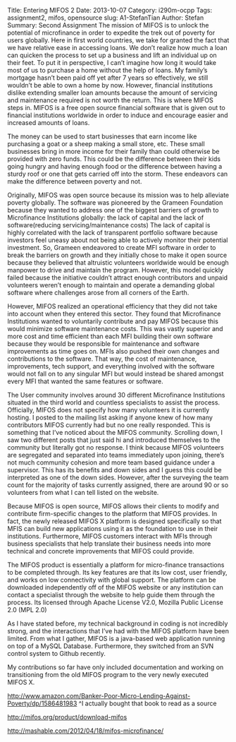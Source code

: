 Title: Entering MIFOS 2
Date: 2013-10-07 
Category: i290m-ocpp
Tags: assignment2, mifos, opensource
slug: A1-StefanTian
Author: Stefan
Summary: Second Assignment
The mission of MIFOS is to unlock the potential of microfinance in order to expedite the trek out of poverty for users globally. Here in first world countries, we take for granted the fact that we have relative ease in accessing loans. We don’t realize how much a loan can quicken the process to set up a business and lift an individual up on their feet. To put it in perspective, I can’t imagine how long it would take most of us to purchase a home without the help of loans. My family’s mortgage hasn’t been paid off yet after 7 years so effectively, we still wouldn’t be able to own a home by now. 
However, financial institutions dislike extending smaller loan amounts because the amount of servicing and maintenance required is not worth the return. This is where MIFOS steps in. MIFOS is a free open source financial software that is given out to financial institutions worldwide in order to induce and encourage easier and increased amounts of loans. 

The money can be used to start businesses that earn income like purchasing a goat or a sheep making a small store, etc. These small businesses bring in more income for their family than could otherwise be provided with zero funds. This could be the difference between their kids going hungry and having enough food or the difference between having a sturdy roof or one that gets carried off into the storm. These endeavors can make the difference between poverty and not. 


Originally, MIFOS was open source because its mission was to help alleviate poverty globally. The software was pioneered by the Grameen Foundation because they wanted to address one of the biggest barriers of growth to Microfinance Institutions globally: the lack of capital and the lack of software(reducing servicing/maintenance costs)  The lack of capital is highly correlated with the lack of transparent portfolio software because investors feel uneasy about not being able to actively monitor their potential investment. So, Grameen endeavored to create MFI software in order to break the barriers on growth and they initially chose to make it open source because they believed that altruistic volunteers worldwide would be enough manpower to drive and maintain the program. However, this model quickly failed because the initiative couldn’t attract enough contributors and unpaid volunteers weren’t enough to maintain and operate a demanding global software where challenges arose from all corners of the Earth.   

However, MIFOS realized an operational efficiency that they did not take into account when they entered this sector. They found that Microfinance Institutions wanted to voluntarily contribute and pay MIFOS because this would minimize software maintenance costs. This was vastly superior and more cost and time efficient than each MFI building their own software because they would be responsible for maintenance and software improvements as time goes on. MFIs also pushed their own changes and contributions to the software.  That way, the cost of maintenance, improvements, tech support, and everything involved with the software would not fall on to any singular MFI but would instead be shared amongst every MFI that wanted the same features or software.  


The User community involves around 30 different Microfinance Institutions situated in the third world and countless specialists to assist the process. Officially, MIFOS does not specify how many volunteers it is currently hosting. I posted to the mailing list asking if anyone knew of how many contributors MIFOS currently had but no one really responded. This is something that I’ve noticed about the MIFOS community. Scrolling down, I saw two different posts that just said hi and introduced themselves to the community but literally got no response. I think because MIFOS volunteers are segregated and separated into teams immediately upon joining, there’s not much community cohesion and more team based guidance under a supervisor.  This has its benefits and down sides and I guess this could be interpreted as one of the down sides. However, after the surveying the team count for the majority of tasks currently assigned, there are around 90 or so volunteers from what I can tell listed on the website. 

Because MIFOS is open source, MIFOS allows their clients to modify and contribute firm-specific changes to the platform that MIFOS provides. In fact, the newly released MIFOS X platform is designed specifically so that MFIS can build new applications using it as the foundation to use in their institutions. Furthermore, MIFOS customers interact with MFIs through business specialists that help translate their business needs into more technical and concrete improvements that MIFOS could provide. 


The MIFOS product is essentially a platform for micro-finance transactions to be completed through. Its key features are that its low cost, user friendly, and works on low connectivity with global support. The platform can be downloaded independently off of the MIFOS website or any institution can contact a specialist through the website to help guide them through the process.  Its licensed through Apache License V2.0, Mozilla Public License 2.0 (MPL 2.0)



As I have stated before, my technical background in coding is not incredibly strong, and the interactions that I’ve had with the MIFOS platform have been limited. From what I gather, MIFOS is a java-based web application running on top of a MySQL Database. Furthermore, they switched from an SVN control system to Github recently. 

My contributions so far have only included documentation and working on transitioning from the old MIFOS program to the very newly executed MIFOS X. 

http://www.amazon.com/Banker-Poor-Micro-Lending-Against-Poverty/dp/1586481983
^I actually bought that book to read as a source

http://mifos.org/product/download-mifos

http://mashable.com/2012/04/18/mifos-microfinance/


